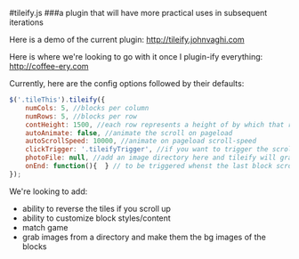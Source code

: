#tileify.js
###a plugin that will have more practical uses in subsequent iterations

Here is a demo of the current plugin:
http://tileify.johnvaghi.com

Here is where we're looking to go with it once I plugin-ify everything:
http://coffee-ery.com

Currently, here are the config options followed by their defaults:

```javascript
$('.tileThis').tileify({
	numCols: 5, //blocks per column
	numRows: 5, //blocks per row
	contHeight: 1500, //each row represents a height of by which that row is randomly assigned a location within - this is that height
	autoAnimate: false, //animate the scroll on pageload
	autoScrollSpeed: 10000, //animate on pageload scroll-speed
	clickTrigger: '.tileifyTrigger', //if you want to trigger the scroll on click, here's your chance
	photoFile: null, //add an image directory here and tileify will grab the images and randomly insert them into the tiles
	onEnd: function(){  } // to be triggered whenst the last block scrolls in
});
```


We're looking to add:

- ability to reverse the tiles if you scroll up
- ability to customize block styles/content
- match game
- grab images from a directory and make them the bg images of the blocks

